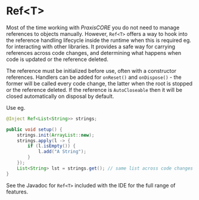 # Ref&lt;T&gt;

Most of the time working with _PraxisCORE_ you do not need to manage references to objects manually.
However, `Ref<T>` offers a way to hook into the reference handling lifecycle inside the runtime
when this is required eg. for interacting with other libraries. It provides a safe way
for carrying references across code changes, and determining what happens when code is updated
or the reference deleted.

The reference must be initialized before use, often with a constructor references. Handlers can be
added for `onReset()` and `onDispose()` - the former will be called every code change, the latter
when the root is stopped or the reference deleted. If the reference is `AutoCloseable` then it will
be closed automatically on disposal by default.

Use eg.

```java
@Inject Ref<List<String>> strings;

public void setup() {
    strings.init(ArrayList::new);
    strings.apply(l -> {
        if (l.isEmpty()) {
            l.add("A String");
        }
    });
    List<String> lst = strings.get(); // same list across code changes
}
```

See the Javadoc for `Ref<T>` included with the IDE for the full range of features.